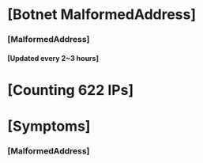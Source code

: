 # [Botnet MalformedAddress]
### [MalformedAddress]
#### [Updated every 2~3 hours]

# [Counting 622 IPs]

# [Symptoms] 
###   [MalformedAddress]
